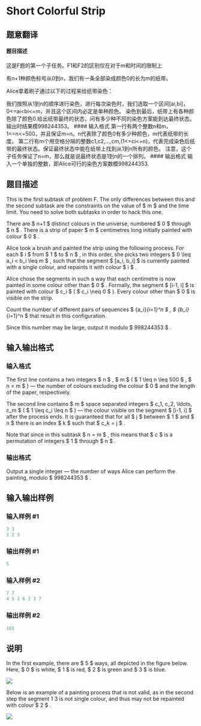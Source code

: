 # Short Colorful Strip

## 题意翻译

#### 题目描述

这是F题的第一个子任务。F1和F2的区别仅在对于m和时间的限制上

有n+1种颜色标号从0到n，我们有一条全部染成颜色0的长为m的纸带。

Alice拿着刷子通过以下的过程来给纸带染色：

我们按照从1到n的顺序进行染色，进行每次染色时，我们选取一个区间[ai,bi]，0<=ai<bi<=m，并且这个区间内必定是单种颜色。 染色到最后，纸带上有各种颜色除了颜色0.给出纸带最终的状态，问有多少种不同的染色方案能到达最终状态。输出时结果模998244353。 #### 输入格式 第一行有两个整数n和m，1<=n<=500，并且保证m=n。n代表除了颜色0有多少种颜色，m代表纸带的长度。 第二行有m个用空格分隔的整数c1,c2,...,cm,(1<=ci<=n)，代表完成染色后纸带的最终状态。保证最终状态中能在纸带上找到从1到n所有的颜色。 注意，这个子任务保证了n=m，那么就是说最终状态是1到n的一个排列。 #### 输出格式 输入一个单独的整数，即Alice可行的染色方案数模998244353.

## 题目描述

This is the first subtask of problem F. The only differences between this and the second subtask are the constraints on the value of $ m $ and the time limit. You need to solve both subtasks in order to hack this one.

There are $ n+1 $ distinct colours in the universe, numbered $ 0 $ through $ n $ . There is a strip of paper $ m $ centimetres long initially painted with colour $ 0 $ .

Alice took a brush and painted the strip using the following process. For each $ i $ from $ 1 $ to $ n $ , in this order, she picks two integers $ 0 \leq a_i < b_i \leq m $ , such that the segment $ [a_i, b_i] $ is currently painted with a single colour, and repaints it with colour $ i $ .

Alice chose the segments in such a way that each centimetre is now painted in some colour other than $ 0 $ . Formally, the segment $ [i-1, i] $ is painted with colour $ c_i $ ( $ c_i \neq 0 $ ). Every colour other than $ 0 $ is visible on the strip.

Count the number of different pairs of sequences $ \{a_i\}_{i=1}^n $ , $ \{b_i\}_{i=1}^n $ that result in this configuration.

Since this number may be large, output it modulo $ 998244353 $ .

## 输入输出格式

### 输入格式

The first line contains a two integers $ n $ , $ m $ ( $ 1 \leq n \leq 500 $ , $ n = m $ ) — the number of colours excluding the colour $ 0 $ and the length of the paper, respectively.

The second line contains $ m $ space separated integers $ c_1, c_2, \ldots, c_m $ ( $ 1 \leq c_i \leq n $ ) — the colour visible on the segment $ [i-1, i] $ after the process ends. It is guaranteed that for all $ j $ between $ 1 $ and $ n $ there is an index $ k $ such that $ c_k = j $ .

Note that since in this subtask $ n = m $ , this means that $ c $ is a permutation of integers $ 1 $ through $ n $ .

### 输出格式

Output a single integer — the number of ways Alice can perform the painting, modulo $ 998244353 $ .

## 输入输出样例

### 输入样例 #1

```cpp
3 3
1 2 3

```
### 输出样例 #1

```cpp
5

```
### 输入样例 #2

```cpp
7 7
4 5 1 6 2 3 7

```
### 输出样例 #2

```cpp
165

```
## 说明

In the first example, there are $ 5 $ ways, all depicted in the figure below. Here, $ 0 $ is white, $ 1 $ is red, $ 2 $ is green and $ 3 $ is blue.

![](https://cdn.luogu.com.cn/upload/vjudge_pic/CF1178F1/b5886f651893ad50666e9eea91a08b239ebcef87.png)

Below is an example of a painting process that is not valid, as in the second step the segment 1 3 is not single colour, and thus may not be repainted with colour $ 2 $ .

![](https://cdn.luogu.com.cn/upload/vjudge_pic/CF1178F1/d6aa2c6409b1213293388a1afe3ee819835b364a.png)

